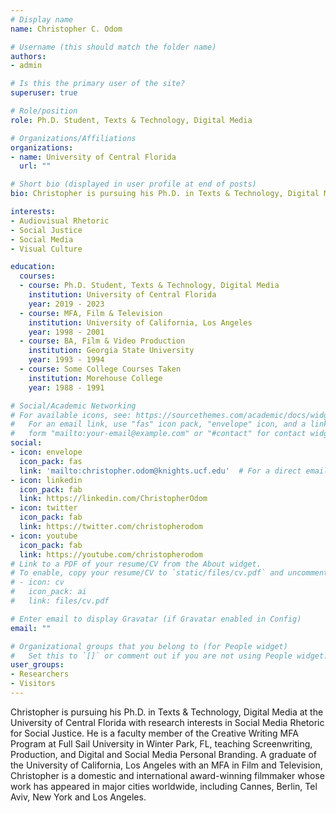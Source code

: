 ```yaml
---
# Display name
name: Christopher C. Odom

# Username (this should match the folder name)
authors:
- admin

# Is this the primary user of the site?
superuser: true

# Role/position
role: Ph.D. Student, Texts & Technology, Digital Media

# Organizations/Affiliations
organizations:
- name: University of Central Florida
  url: ""

# Short bio (displayed in user profile at end of posts)
bio: Christopher is pursuing his Ph.D. in Texts & Technology, Digital Media at the University of Central Florida with research interests in Social Media Rhetoric for Social Justice.

interests:
- Audiovisual Rhetoric
- Social Justice
- Social Media
- Visual Culture

education:
  courses:
  - course: Ph.D. Student, Texts & Technology, Digital Media
    institution: University of Central Florida
    year: 2019 - 2023
  - course: MFA, Film & Television
    institution: University of California, Los Angeles
    year: 1998 - 2001
  - course: BA, Film & Video Production
    institution: Georgia State University
    year: 1993 - 1994
  - course: Some College Courses Taken
    institution: Morehouse College
    year: 1988 - 1991

# Social/Academic Networking
# For available icons, see: https://sourcethemes.com/academic/docs/widgets/#icons
#   For an email link, use "fas" icon pack, "envelope" icon, and a link in the
#   form "mailto:your-email@example.com" or "#contact" for contact widget.
social:
- icon: envelope
  icon_pack: fas
  link: 'mailto:christopher.odom@knights.ucf.edu'  # For a direct email link, use "mailto:test@example.org".
- icon: linkedin
  icon_pack: fab
  link: https://linkedin.com/ChristopherOdom
- icon: twitter
  icon_pack: fab
  link: https://twitter.com/christopherodom
- icon: youtube
  icon_pack: fab
  link: https://youtube.com/christopherodom
# Link to a PDF of your resume/CV from the About widget.
# To enable, copy your resume/CV to `static/files/cv.pdf` and uncomment the lines below.  
# - icon: cv
#   icon_pack: ai
#   link: files/cv.pdf

# Enter email to display Gravatar (if Gravatar enabled in Config)
email: ""

# Organizational groups that you belong to (for People widget)
#   Set this to `[]` or comment out if you are not using People widget.  
user_groups:
- Researchers
- Visitors
---
```


Christopher is pursuing his Ph.D. in Texts & Technology, Digital Media at the University of Central Florida with research interests in Social Media Rhetoric for Social Justice. He is a faculty member of the Creative Writing MFA Program at Full Sail University in Winter Park, FL, teaching Screenwriting, Production, and Digital and Social Media Personal Branding. A graduate of the University of California, Los Angeles with an MFA in Film and Television, Christopher is a domestic and international award-winning filmmaker whose work has appeared in major cities worldwide, including Cannes, Berlin, Tel Aviv, New York and Los Angeles.
